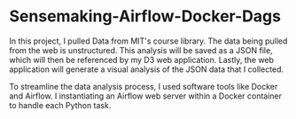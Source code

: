 # Sensemaking-Airflow-Docker-Dags
In this project, I pulled Data from MIT's course library. The data being pulled from the web is unstructured. This analysis will be saved as a JSON file, which will then be referenced by my D3 web application. Lastly, the web application will generate a visual analysis of the JSON data that I collected.

To streamline the data analysis process, I used software tools like Docker and Airflow.  I instantiating an Airflow web server within a Docker container to handle each Python task. 

